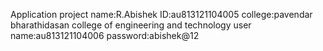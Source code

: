 Application project
name:R.Abishek
ID:au813121104005
college:pavendar bharathidasan college of engineering and technology 
user name:au813121104006
password:abishek@12
